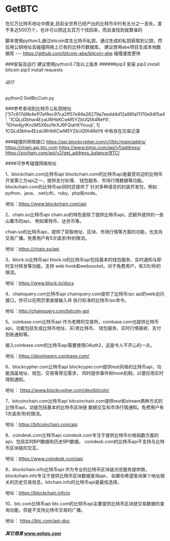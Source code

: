 # GetBTC
在亿万比特币地址中摸金,目前全世界已经产出的比特币中约有五分之一丢失，差不多近500万个，也许可以把这五百万个找回来，而且谁找到就算谁的

脚本使用python3,通过bitcoin库生比特币私钥，通过生成的私钥获取到公钥，然后用公钥地址去碰撞网络上已有的比特币数据库。
建议使用abe项目生成本地数据库 --- https://github.com/bitcoin-abe/bitcoin-abe 
碰撞速度更快

###安装及运行
建议使用python3.7及以上版本
######pip3 安装
pip3 install bitcoin
pip3 install requests
###### 运行
python3 GetBtcCoin.py

###参考查询到比特币公私钥地址
['57c617d9b4e1f7af6ec97ca2ff57e94a28279a7eedd4d12a99fa11170e94f5a4', '1CQLd3bhw4EzaURHbKCwM5YZbUQfA4ReY6', '1EHw4jytKnzMSX8szNrXJ9FQiahKYnuuji', 1]
1CQLd3bhw4EzaURHbKCwM5YZbUQfA4ReY6 中有存在交易记录


###碰撞的网络接口
https://api.blockcypher.com/v1/btc/main/addrs/
https://chain.api.btc.com
https://www.bitgo.com/api/v1/address/
https://sochain.com/api/v2/get_address_balance/BTC/

####可参考碰撞网络地址

1、blockchain.com比特币api
blockchain.com的比特币api是最受欢迎的比特币开发第三方api之一，提供支付处理、 钱包服务、市场行情数据等功能。blockchain.com的比特币api同时还提供了 针对多种语言的封装开发包，例如python、java、.net(c#)、ruby、php和node。

地址：https://www.blockchain.com/api

2、chain.so比特币api
chain.so的特色是除了提供比特币api，还额外提供的一些山寨币的api， 例如莱特币、达世币等。

chian.so的比特币api，提供了获取地址、区块、市场行情等方面的功能，也支持 交易广播。免费用户有5次请求/秒的限流。

地址：https://chain.so/api

3、block.io比特币api
block.io的比特币api包括基本的钱包服务、实时通知与即时支付转发等功能，支持 web hook和websocket。对于免费用户，有3次/秒的限流。

地址：https://www.block.io/docs

4、chainquery.com比特币api
chainquery.com提供了比特币rpc api的web访问接口，你可以在网页里直接输入并 执行标准的比特币rpc命令。

地址：http://chainquery.com/bitcoin-api

5、coinbase.com比特币api
作为老牌的交易所，coinbase.com也提供比特币api，功能包括生成比特币地址、买/卖比特币、 钱包服务、实时行情接收、支付到账通知等。

接入coinbase.com的比特币api需要使用OAuth2，这是令人不开心的一点。

地址：https://developers.coinbase.com/

6、blockcypher.com比特币api
blockcyper.com提供rest风格的比特币api，功能涵盖地址、钱包、交易等常见需求， 同时提供事件和hook机制，以便应用实时得到通知。

地址： https://www.blockcypher.com/dev/bitcoin/

7、bitcoinchain.com比特币api
bitcoinchain.com提供rest和stream两种方式的比特币api，功能包括基本的比特币区块链 数据交互和市场行情通知。免费用户有1次请求/秒的限流。

地址：https://bitcoinchain.com/api

8、coindesk.com比特币api
coindesk.com专注于提供比特币价格指数方面的api，包括实时BPI数据和历史BPI数据。 coindesk.com的比特币api不支持与比特币区块链的交互。

地址：https://www.coindesk.com/api

9、blockchain.info比特币api
作为专业的比特币区块链浏览服务提供商，blockchain.info专注于提供比特币区块数据查询api， 如果你希望查询某个地址相关的历史交易信息，bitchain.info的比特币api是最佳选择。

地址：https://blockchain.info/q

10、btc.com比特币api
btc.com的比特币api主要提供比特币区块链交易数据的查询功能，但是不支持比特币交易的广播。

地址： https://btc.com/api-doc


##### 其它信息 www.aohas.com